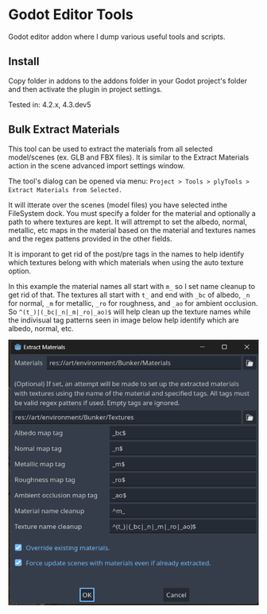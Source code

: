 # Godot Editor Tools

Godot editor addon where I dump various useful tools and scripts.

## Install

Copy folder in addons to the addons folder in your Godot project's folder and then activate the plugin in project settings.

Tested in: 4.2.x, 4.3.dev5

## Bulk Extract Materials

This tool can be used to extract the materials from all selected model/scenes (ex. GLB and FBX files). It is similar to the Extract Materials action in the scene advanced import settings window.

The tool's dialog can be opened via menu: `Project > Tools > plyTools > Extract Materials from Selected.`

It will itterate over the scenes (model files) you have selected inthe FileSystem dock.
You must specify a folder for the material and optionally a path to where textures are kept. It will attrempt to set the albedo, normal, metallic, etc maps in the material based on the material and textures names and the regex pattens provided in the other fields.

It is imporant to get rid of the post/pre tags in the names to help identify which textures belong with which materials when using the auto texture option.

In this example the material names all start with `m_` so I set name cleanup to get rid of that. The textures all start with `t_` and end with `_bc` of albedo, `_n` for normal, `_m` for metallic, `_ro` for roughness, and `_ao` for ambient occlusion. So `^(t_)|(_bc|_n|_m|_ro|_ao)$` will help clean up the texture names while the indivisual tag patterns seen in image below help identify which are albedo, normal, etc.

![sample](/img/extract_mats.png)




